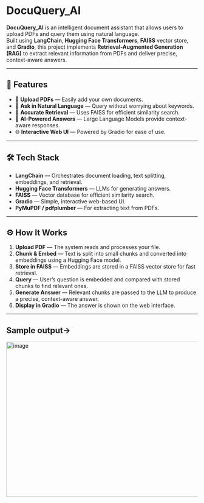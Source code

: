 # DocuQuery_AI

**DocuQuery_AI** is an intelligent document assistant that allows users to upload PDFs and query them using natural language.  
Built using **LangChain**, **Hugging Face Transformers**, **FAISS** vector store, and **Gradio**, this project implements **Retrieval-Augmented Generation (RAG)** to extract relevant information from PDFs and deliver precise, context-aware answers.

---

## 🚀 Features
- 📄 **Upload PDFs** — Easily add your own documents.
- 💬 **Ask in Natural Language** — Query without worrying about keywords.
- 🎯 **Accurate Retrieval** — Uses FAISS for efficient similarity search.
- 🤖 **AI-Powered Answers** — Large Language Models provide context-aware responses.
- 🌐 **Interactive Web UI** — Powered by Gradio for ease of use.

---

## 🛠️ Tech Stack
- **LangChain** — Orchestrates document loading, text splitting, embeddings, and retrieval.
- **Hugging Face Transformers** — LLMs for generating answers.
- **FAISS** — Vector database for efficient similarity search.
- **Gradio** — Simple, interactive web-based UI.
- **PyMuPDF / pdfplumber** — For extracting text from PDFs.

---

## ⚙️ How It Works
1. **Upload PDF** — The system reads and processes your file.
2. **Chunk & Embed** — Text is split into small chunks and converted into embeddings using a Hugging Face model.
3. **Store in FAISS** — Embeddings are stored in a FAISS vector store for fast retrieval.
4. **Query** — User’s question is embedded and compared with stored chunks to find relevant ones.
5. **Generate Answer** — Relevant chunks are passed to the LLM to produce a precise, context-aware answer.
6. **Display in Gradio** — The answer is shown on the web interface.

---

## Sample output->
<img width="732" height="408" alt="image" src="https://github.com/user-attachments/assets/b98c54a4-605c-46a6-9835-ffaea14bd5b0" />
